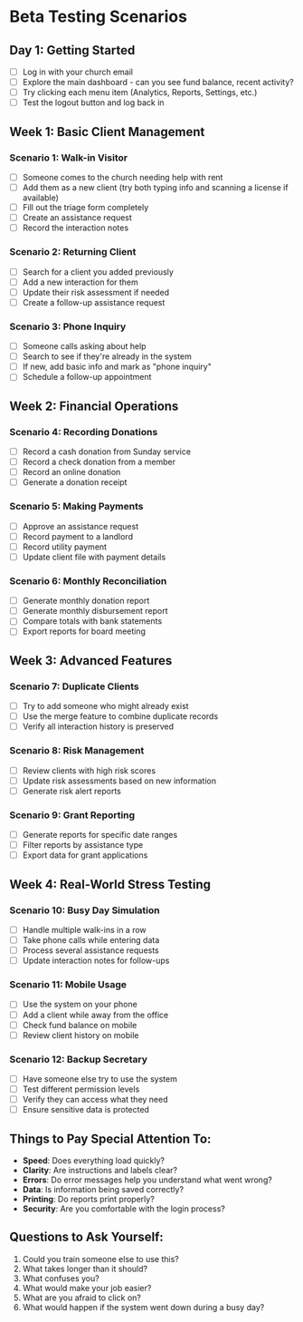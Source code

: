 # Beta Testing Scenarios

## Day 1: Getting Started
- [ ] Log in with your church email
- [ ] Explore the main dashboard - can you see fund balance, recent activity?
- [ ] Try clicking each menu item (Analytics, Reports, Settings, etc.)
- [ ] Test the logout button and log back in

## Week 1: Basic Client Management
### Scenario 1: Walk-in Visitor
- [ ] Someone comes to the church needing help with rent
- [ ] Add them as a new client (try both typing info and scanning a license if available)
- [ ] Fill out the triage form completely
- [ ] Create an assistance request
- [ ] Record the interaction notes

### Scenario 2: Returning Client
- [ ] Search for a client you added previously
- [ ] Add a new interaction for them
- [ ] Update their risk assessment if needed
- [ ] Create a follow-up assistance request

### Scenario 3: Phone Inquiry
- [ ] Someone calls asking about help
- [ ] Search to see if they're already in the system
- [ ] If new, add basic info and mark as "phone inquiry"
- [ ] Schedule a follow-up appointment

## Week 2: Financial Operations
### Scenario 4: Recording Donations
- [ ] Record a cash donation from Sunday service
- [ ] Record a check donation from a member
- [ ] Record an online donation
- [ ] Generate a donation receipt

### Scenario 5: Making Payments
- [ ] Approve an assistance request
- [ ] Record payment to a landlord
- [ ] Record utility payment
- [ ] Update client file with payment details

### Scenario 6: Monthly Reconciliation
- [ ] Generate monthly donation report
- [ ] Generate monthly disbursement report
- [ ] Compare totals with bank statements
- [ ] Export reports for board meeting

## Week 3: Advanced Features
### Scenario 7: Duplicate Clients
- [ ] Try to add someone who might already exist
- [ ] Use the merge feature to combine duplicate records
- [ ] Verify all interaction history is preserved

### Scenario 8: Risk Management
- [ ] Review clients with high risk scores
- [ ] Update risk assessments based on new information
- [ ] Generate risk alert reports

### Scenario 9: Grant Reporting
- [ ] Generate reports for specific date ranges
- [ ] Filter reports by assistance type
- [ ] Export data for grant applications

## Week 4: Real-World Stress Testing
### Scenario 10: Busy Day Simulation
- [ ] Handle multiple walk-ins in a row
- [ ] Take phone calls while entering data
- [ ] Process several assistance requests
- [ ] Update interaction notes for follow-ups

### Scenario 11: Mobile Usage
- [ ] Use the system on your phone
- [ ] Add a client while away from the office
- [ ] Check fund balance on mobile
- [ ] Review client history on mobile

### Scenario 12: Backup Secretary
- [ ] Have someone else try to use the system
- [ ] Test different permission levels
- [ ] Verify they can access what they need
- [ ] Ensure sensitive data is protected

## Things to Pay Special Attention To:
- **Speed**: Does everything load quickly?
- **Clarity**: Are instructions and labels clear?
- **Errors**: Do error messages help you understand what went wrong?
- **Data**: Is information being saved correctly?
- **Printing**: Do reports print properly?
- **Security**: Are you comfortable with the login process?

## Questions to Ask Yourself:
1. Could you train someone else to use this?
2. What takes longer than it should?
3. What confuses you?
4. What would make your job easier?
5. What are you afraid to click on?
6. What would happen if the system went down during a busy day?